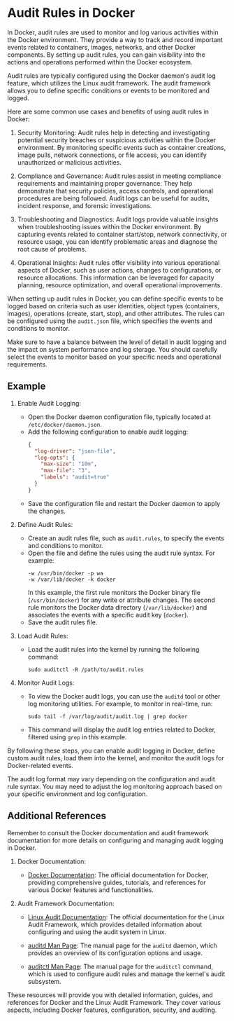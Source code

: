 # Audit Rules in Docker
In Docker, audit rules are used to monitor and log various activities within the Docker environment. They provide a way to track and record important events related to containers, images, networks, and other Docker components. By setting up audit rules, you can gain visibility into the actions and operations performed within the Docker ecosystem.

Audit rules are typically configured using the Docker daemon's audit log feature, which utilizes the Linux audit framework. The audit framework allows you to define specific conditions or events to be monitored and logged.

Here are some common use cases and benefits of using audit rules in Docker:

1. Security Monitoring: Audit rules help in detecting and investigating potential security breaches or suspicious activities within the Docker environment. By monitoring specific events such as container creations, image pulls, network connections, or file access, you can identify unauthorized or malicious activities.

2. Compliance and Governance: Audit rules assist in meeting compliance requirements and maintaining proper governance. They help demonstrate that security policies, access controls, and operational procedures are being followed. Audit logs can be useful for audits, incident response, and forensic investigations.

3. Troubleshooting and Diagnostics: Audit logs provide valuable insights when troubleshooting issues within the Docker environment. By capturing events related to container start/stop, network connectivity, or resource usage, you can identify problematic areas and diagnose the root cause of problems.

4. Operational Insights: Audit rules offer visibility into various operational aspects of Docker, such as user actions, changes to configurations, or resource allocations. This information can be leveraged for capacity planning, resource optimization, and overall operational improvements.

When setting up audit rules in Docker, you can define specific events to be logged based on criteria such as user identities, object types (containers, images), operations (create, start, stop), and other attributes. The rules can be configured using the `audit.json` file, which specifies the events and conditions to monitor.

Make sure to have a balance between the level of detail in audit logging and the impact on system performance and log storage. You should carefully select the events to monitor based on your specific needs and operational requirements.

## Example

1. Enable Audit Logging:
   - Open the Docker daemon configuration file, typically located at `/etc/docker/daemon.json`.
   - Add the following configuration to enable audit logging:
     ```json
     {
       "log-driver": "json-file",
       "log-opts": {
         "max-size": "10m",
         "max-file": "3",
         "labels": "audit=true"
       }
     }
     ```
   - Save the configuration file and restart the Docker daemon to apply the changes.

2. Define Audit Rules:
   - Create an audit rules file, such as `audit.rules`, to specify the events and conditions to monitor.
   - Open the file and define the rules using the audit rule syntax. For example:
     ```
     -w /usr/bin/docker -p wa
     -w /var/lib/docker -k docker
     ```
     In this example, the first rule monitors the Docker binary file (`/usr/bin/docker`) for any write or attribute changes. The second rule monitors the Docker data directory (`/var/lib/docker`) and associates the events with a specific audit key (`docker`).
   - Save the audit rules file.

3. Load Audit Rules:
   - Load the audit rules into the kernel by running the following command:
     ```
     sudo auditctl -R /path/to/audit.rules
     ```

4. Monitor Audit Logs:
   - To view the Docker audit logs, you can use the `auditd` tool or other log monitoring utilities. For example, to monitor in real-time, run:
     ```
     sudo tail -f /var/log/audit/audit.log | grep docker
     ```
   - This command will display the audit log entries related to Docker, filtered using `grep` in this example.

By following these steps, you can enable audit logging in Docker, define custom audit rules, load them into the kernel, and monitor the audit logs for Docker-related events.

The audit log format may vary depending on the configuration and audit rule syntax. You may need to adjust the log monitoring approach based on your specific environment and log configuration.

## Additional References
Remember to consult the Docker documentation and audit framework documentation for more details on configuring and managing audit logging in Docker.

1. Docker Documentation:
   - [Docker Documentation](https://docs.docker.com/): The official documentation for Docker, providing comprehensive guides, tutorials, and references for various Docker features and functionalities.

2. Audit Framework Documentation:
   - [Linux Audit Documentation](https://www.kernel.org/doc/html/latest/admin-guide/audit/index.html): The official documentation for the Linux Audit Framework, which provides detailed information about configuring and using the audit system in Linux.

   - [auditd Man Page](https://man7.org/linux/man-pages/man8/auditd.8.html): The manual page for the `auditd` daemon, which provides an overview of its configuration options and usage.

   - [auditctl Man Page](https://man7.org/linux/man-pages/man8/auditctl.8.html): The manual page for the `auditctl` command, which is used to configure audit rules and manage the kernel's audit subsystem.

These resources will provide you with detailed information, guides, and references for Docker and the Linux Audit Framework. They cover various aspects, including Docker features, configuration, security, and auditing.

